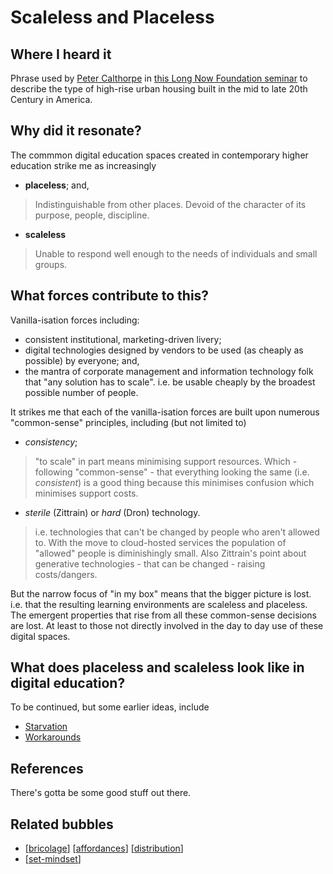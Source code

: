 # Scaleless and Placeless

## Where I heard it

Phrase used by [Peter Calthorpe](https://en.wikipedia.org/wiki/Peter_Calthorpe) in [this Long Now Foundation seminar](https://longnow.org/seminars/02020/jul/14/urban-planet-ecology-community-and-growth-through-next-century/) to describe the type of high-rise urban housing built in the mid to late 20th Century in America.

## Why did it resonate?

The commmon digital education spaces created in contemporary higher education strike me as increasingly
- **placeless**; and,
> Indistinguishable from other places. Devoid of the character of its purpose, people, discipline. 
- **scaleless**
> Unable to respond well enough to the needs of individuals and small groups.
    
## What forces contribute to this?

Vanilla-isation forces including:

- consistent institutional, marketing-driven livery;
- digital technologies designed by vendors to be used (as cheaply as possible) by everyone; and,
- the mantra of corporate management and information technology folk that "any solution has to scale". i.e. be usable cheaply by the broadest possible number of people. 

It strikes me that each of the vanilla-isation forces are built upon numerous "common-sense" principles, including (but not limited to)
- *consistency*;
> "to scale" in part means minimising support resources. Which - following "common-sense" - that everything looking the same (i.e. *consistent*) is a good thing because this minimises confusion which minimises support costs.
- *sterile* (Zittrain) or *hard* (Dron) technology.
> i.e. technologies that can't be changed by people who aren't allowed to. With the move to cloud-hosted services the population of "allowed" people is diminishingly small. Also Zittrain's point about generative technologies - that can be changed - raising costs/dangers.

But the narrow focus of "in my box" means that the bigger picture is lost. i.e. that the resulting learning environments are scaleless and placeless. The emergent properties that rise from all these common-sense decisions are lost. At least to those not directly involved in the day to day use of these digital spaces.

## What does placeless and scaleless look like in digital education?

To be continued, but some earlier ideas, include

- [Starvation](https://djon.es/blog/2012/04/01/learning-analytics-starvation-and-telling-us-what-we-already-know/)
- [Workarounds](https://djon.es/blog/2019/12/20/theory-of-workarounds/)

## References

There's gotta be some good stuff out there.

## Related bubbles

- [[bricolage]] [[affordances]] [[distribution]]
- [[set-mindset]]

[//begin]: # "Autogenerated link references for markdown compatibility"
[bricolage]: ../bricolage "Bricolage"
[affordances]: ../affordances "Affordances"
[distribution]: ../distribution "Distribution"
[set-mindset]: ../Bricolage/set-mindset "SET Mindset"
[//end]: # "Autogenerated link references"